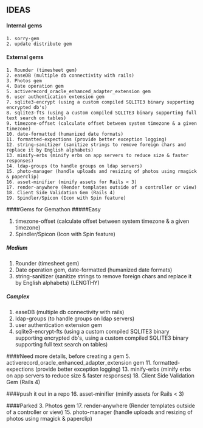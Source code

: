 ## IDEAS

#### Internal gems
    1. sorry-gem
    2. update distribute gem

#### External gems
    1. Rounder (timesheet gem)
    2. easeDB (multiple db connectivity with rails)
    3. Photos gem
    4. Date operation gem
    5. activerecord_oracle_enhanced_adapter_extension gem
    6. user authentication extension gem
    7. sqlite3-encrypt (using a custom compiled SQLITE3 binary supporting encrypted db's)
    8. sqlite3-fts (using a custom compiled SQLITE3 binary supporting full text search on tables)
    9. timezone-offset (calculate offset between system timezone & a given timezone)
    10. date-formatted (humanized date formats)
    11. formatted-expections (provide better exception logging)
    12. string-sanitizer (sanitize strings to remove foreign chars and replace it by English alphabets)
    13. minify-erbs (minify erbs on app servers to reduce size & faster responses)
    14. ldap-groups (to handle groups on ldap servers)
    15. photo-manager (handle uploads and resizing of photos using rmagick & paperclip)
    16. asset-minifier (minify assets for Rails < 3)
    17. render-anywhere (Render templates outside of a controller or view)
    18. Client Side Validation Gem (Rails 4)
    19. Spindler/Spicon (Icon with Spin feature)


####Gems for Gemathon
#####Easy
1. timezone-offset (calculate offset between system timezone & a given timezone)
2. Spindler/Spicon (Icon with Spin feature)

 
##### Medium
1. Rounder (timesheet gem)
2. Date operation gem, date-formatted (humanized date formats)
3. string-sanitizer (sanitize strings to remove foreign chars and replace it by English alphabets) (LENGTHY)


##### Complex
1. easeDB (multiple db connectivity with rails) 
2. ldap-groups (to handle groups on ldap servers)
3. user authentication extension gem
4. sqlite3-encrypt-fts (using a custom compiled SQLITE3 binary supporting encrypted db's, using a custom compiled SQLITE3 binary supporting full text search on tables)

####Need more details, before creating a gem
5. activerecord_oracle_enhanced_adapter_extension gem
11. formatted-expections (provide better exception logging)
13. minify-erbs (minify erbs on app servers to reduce size & faster responses)
18. Client Side Validation Gem (Rails 4)

####push it out in a repo
16. asset-minifier (minify assets for Rails < 3)

####Parked
3. Photos gem
17. render-anywhere (Render templates outside of a controller or view)
15. photo-manager (handle uploads and resizing of photos using rmagick & paperclip)
